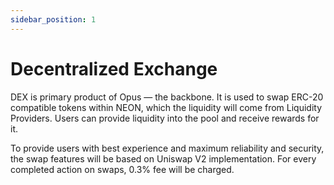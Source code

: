 ```yaml
---
sidebar_position: 1
---
```


# Decentralized Exchange

DEX is primary product of Opus — the backbone. It is used to swap ERC-20 compatible tokens within NEON, which the liquidity will come from Liquidity Providers. Users can provide liquidity into the pool and receive rewards for it. 

To provide users with best experience and maximum reliability and security, the swap features will be based on Uniswap V2 implementation. For every completed action on swaps, 0.3% fee will be charged.
